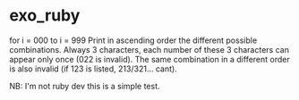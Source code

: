 # exo_ruby
for i = 000 to i = 999
Print in ascending order the different possible combinations.
Always 3 characters, each number of these 3 characters can appear only once (022 is invalid).
The same combination in a different order is also invalid (if 123 is listed, 213/321... cant).

NB: I'm not ruby dev this is a simple test.